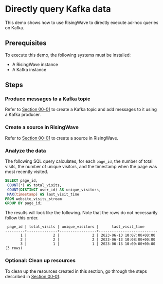 # Directly query Kafka data

This demo shows how to use RisingWave to directly execute ad-hoc queries on Kafka.

## Prerequisites

To execute this demo, the following systems must be installed:

* A RisingWave instance
* A Kafka instance

## Steps

### Produce messages to a Kafka topic

Refer to [Section 00-01](../00-get-started/01-ingest-kafka-data.md#use-kafka-to-produce-messages) to create a Kafka topic and add messages to it using a Kafka producer.

### Create a source in RisingWave

Refer to [Section 00-01](../00-get-started/01-ingest-kafka-data.md#create-a-source) to create a source in RisingWave.

### Analyze the data

The following SQL query calculates, for each `page_id`, the number of total visits, the number of unique visitors, and the timestamp when the page was most recently visited.

```sql
SELECT page_id,
 COUNT(*) AS total_visits,
 COUNT(DISTINCT user_id) AS unique_visitors,
 MAX(timestamp) AS last_visit_time
FROM website_visits_stream
GROUP BY page_id;
```

The results will look like the following. Note that the rows do not necessarily follow this order.

```terminal
 page_id | total_visits | unique_visitors |      last_visit_time
---------+--------------+-----------------+---------------------------
       1 |            2 |               2 | 2023-06-13 10:07:00+00:00
       2 |            2 |               2 | 2023-06-13 10:08:00+00:00
       3 |            1 |               1 | 2023-06-13 10:09:00+00:00
(3 rows)
```

### Optional: Clean up resources
To clean up the resources created in this section, go through the steps described in [Section 00-01](../00-get-started/01-ingest-kafka-data.md#optional-clean-up-resources).
